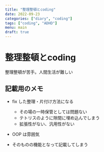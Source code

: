 ```yaml
---
title: "整理整頓とcoding"
date: 2022-09-23
categories: ["diary", "coding"]
tags: ["coding", "ADHD"]
menu: main
draft: true
---
```


# 整理整頓とcoding

整理整頓が苦手。人間生活が難しい

## 記載用のメモ

- fix した整理・片付け方法になる
  - その場の一時保管としては問題ない
  - テトリスのように隙間に埋め込んでしまう
  - 拡張性がない、汎用性がない

- OOP は雰囲気
- そのものの機能となって記載してしまう
